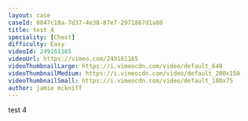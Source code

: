 ```yaml
---
layout: case
caseId: 0847c18a-7d37-4e38-87e7-2971867d1a88
title: test 4
speciality: [Chest]
difficulty: Easy
videoId: 249161165
videoUrl: https://vimeo.com/249161165
videoThumbnailLarge: https://i.vimeocdn.com/video/default_640
videoThumbnailMedium: https://i.vimeocdn.com/video/default_200x150
videoThumbnailSmall: https://i.vimeocdn.com/video/default_100x75
author: jamie mckniff
---
```


test 4